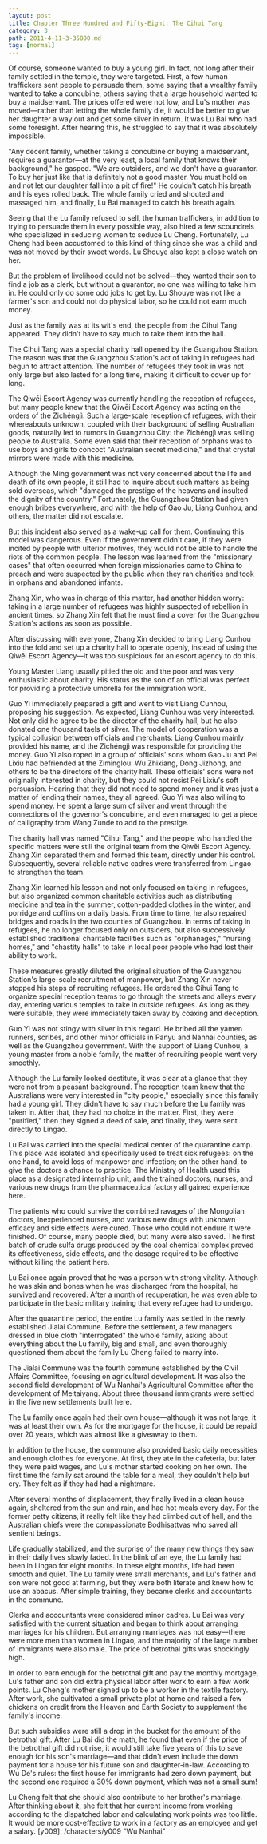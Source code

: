 ```yaml
---
layout: post
title: Chapter Three Hundred and Fifty-Eight: The Cihui Tang
category: 3
path: 2011-4-11-3-35800.md
tag: [normal]
---
```


Of course, someone wanted to buy a young girl. In fact, not long after their family settled in the temple, they were targeted. First, a few human traffickers sent people to persuade them, some saying that a wealthy family wanted to take a concubine, others saying that a large household wanted to buy a maidservant. The prices offered were not low, and Lu's mother was moved—rather than letting the whole family die, it would be better to give her daughter a way out and get some silver in return. It was Lu Bai who had some foresight. After hearing this, he struggled to say that it was absolutely impossible.

"Any decent family, whether taking a concubine or buying a maidservant, requires a guarantor—at the very least, a local family that knows their background," he gasped. "We are outsiders, and we don't have a guarantor. To buy her just like that is definitely not a good master. You must hold on and not let our daughter fall into a pit of fire!" He couldn't catch his breath and his eyes rolled back. The whole family cried and shouted and massaged him, and finally, Lu Bai managed to catch his breath again.

Seeing that the Lu family refused to sell, the human traffickers, in addition to trying to persuade them in every possible way, also hired a few scoundrels who specialized in seducing women to seduce Lu Cheng. Fortunately, Lu Cheng had been accustomed to this kind of thing since she was a child and was not moved by their sweet words. Lu Shouye also kept a close watch on her.

But the problem of livelihood could not be solved—they wanted their son to find a job as a clerk, but without a guarantor, no one was willing to take him in. He could only do some odd jobs to get by. Lu Shouye was not like a farmer's son and could not do physical labor, so he could not earn much money.

Just as the family was at its wit's end, the people from the Cihui Tang appeared. They didn't have to say much to take them into the hall.

The Cihui Tang was a special charity hall opened by the Guangzhou Station. The reason was that the Guangzhou Station's act of taking in refugees had begun to attract attention. The number of refugees they took in was not only large but also lasted for a long time, making it difficult to cover up for long.

The Qiwēi Escort Agency was currently handling the reception of refugees, but many people knew that the Qiwēi Escort Agency was acting on the orders of the Zichéngjì. Such a large-scale reception of refugees, with their whereabouts unknown, coupled with their background of selling Australian goods, naturally led to rumors in Guangzhou City: the Zichéngjì was selling people to Australia. Some even said that their reception of orphans was to use boys and girls to concoct "Australian secret medicine," and that crystal mirrors were made with this medicine.

Although the Ming government was not very concerned about the life and death of its own people, it still had to inquire about such matters as being sold overseas, which "damaged the prestige of the heavens and insulted the dignity of the country." Fortunately, the Guangzhou Station had given enough bribes everywhere, and with the help of Gao Ju, Liang Cunhou, and others, the matter did not escalate.

But this incident also served as a wake-up call for them. Continuing this model was dangerous. Even if the government didn't care, if they were incited by people with ulterior motives, they would not be able to handle the riots of the common people. The lesson was learned from the "missionary cases" that often occurred when foreign missionaries came to China to preach and were suspected by the public when they ran charities and took in orphans and abandoned infants.

Zhang Xin, who was in charge of this matter, had another hidden worry: taking in a large number of refugees was highly suspected of rebellion in ancient times, so Zhang Xin felt that he must find a cover for the Guangzhou Station's actions as soon as possible.

After discussing with everyone, Zhang Xin decided to bring Liang Cunhou into the fold and set up a charity hall to operate openly, instead of using the Qiwēi Escort Agency—it was too suspicious for an escort agency to do this.

Young Master Liang usually pitied the old and the poor and was very enthusiastic about charity. His status as the son of an official was perfect for providing a protective umbrella for the immigration work.

Guo Yi immediately prepared a gift and went to visit Liang Cunhou, proposing his suggestion. As expected, Liang Cunhou was very interested. Not only did he agree to be the director of the charity hall, but he also donated one thousand taels of silver. The model of cooperation was a typical collusion between officials and merchants: Liang Cunhou mainly provided his name, and the Zichéngjì was responsible for providing the money. Guo Yi also roped in a group of officials' sons whom Gao Ju and Pei Lixiu had befriended at the Ziminglou: Wu Zhixiang, Dong Jizhong, and others to be the directors of the charity hall. These officials' sons were not originally interested in charity, but they could not resist Pei Lixiu's soft persuasion. Hearing that they did not need to spend money and it was just a matter of lending their names, they all agreed. Guo Yi was also willing to spend money. He spent a large sum of silver and went through the connections of the governor's concubine, and even managed to get a piece of calligraphy from Wang Zunde to add to the prestige.

The charity hall was named "Cihui Tang," and the people who handled the specific matters were still the original team from the Qiwēi Escort Agency. Zhang Xin separated them and formed this team, directly under his control. Subsequently, several reliable native cadres were transferred from Lingao to strengthen the team.

Zhang Xin learned his lesson and not only focused on taking in refugees, but also organized common charitable activities such as distributing medicine and tea in the summer, cotton-padded clothes in the winter, and porridge and coffins on a daily basis. From time to time, he also repaired bridges and roads in the two counties of Guangzhou. In terms of taking in refugees, he no longer focused only on outsiders, but also successively established traditional charitable facilities such as "orphanages," "nursing homes," and "chastity halls" to take in local poor people who had lost their ability to work.

These measures greatly diluted the original situation of the Guangzhou Station's large-scale recruitment of manpower, but Zhang Xin never stopped his steps of recruiting refugees. He ordered the Cihui Tang to organize special reception teams to go through the streets and alleys every day, entering various temples to take in outside refugees. As long as they were suitable, they were immediately taken away by coaxing and deception.

Guo Yi was not stingy with silver in this regard. He bribed all the yamen runners, scribes, and other minor officials in Panyu and Nanhai counties, as well as the Guangzhou government. With the support of Liang Cunhou, a young master from a noble family, the matter of recruiting people went very smoothly.

Although the Lu family looked destitute, it was clear at a glance that they were not from a peasant background. The reception team knew that the Australians were very interested in "city people," especially since this family had a young girl. They didn't have to say much before the Lu family was taken in. After that, they had no choice in the matter. First, they were "purified," then they signed a deed of sale, and finally, they were sent directly to Lingao.

Lu Bai was carried into the special medical center of the quarantine camp. This place was isolated and specifically used to treat sick refugees: on the one hand, to avoid loss of manpower and infection; on the other hand, to give the doctors a chance to practice. The Ministry of Health used this place as a designated internship unit, and the trained doctors, nurses, and various new drugs from the pharmaceutical factory all gained experience here.

The patients who could survive the combined ravages of the Mongolian doctors, inexperienced nurses, and various new drugs with unknown efficacy and side effects were cured. Those who could not endure it were finished. Of course, many people died, but many were also saved. The first batch of crude sulfa drugs produced by the coal chemical complex proved its effectiveness, side effects, and the dosage required to be effective without killing the patient here.

Lu Bai once again proved that he was a person with strong vitality. Although he was skin and bones when he was discharged from the hospital, he survived and recovered. After a month of recuperation, he was even able to participate in the basic military training that every refugee had to undergo.

After the quarantine period, the entire Lu family was settled in the newly established Jialai Commune. Before the settlement, a few managers dressed in blue cloth "interrogated" the whole family, asking about everything about the Lu family, big and small, and even thoroughly questioned them about the family Lu Cheng failed to marry into.

The Jialai Commune was the fourth commune established by the Civil Affairs Committee, focusing on agricultural development. It was also the second field development of Wu Nanhai's Agricultural Committee after the development of Meitaiyang. About three thousand immigrants were settled in the five new settlements built here.

The Lu family once again had their own house—although it was not large, it was at least their own. As for the mortgage for the house, it could be repaid over 20 years, which was almost like a giveaway to them.

In addition to the house, the commune also provided basic daily necessities and enough clothes for everyone. At first, they ate in the cafeteria, but later they were paid wages, and Lu's mother started cooking on her own. The first time the family sat around the table for a meal, they couldn't help but cry. They felt as if they had had a nightmare.

After several months of displacement, they finally lived in a clean house again, sheltered from the sun and rain, and had hot meals every day. For the former petty citizens, it really felt like they had climbed out of hell, and the Australian chiefs were the compassionate Bodhisattvas who saved all sentient beings.

Life gradually stabilized, and the surprise of the many new things they saw in their daily lives slowly faded. In the blink of an eye, the Lu family had been in Lingao for eight months. In these eight months, life had been smooth and quiet. The Lu family were small merchants, and Lu's father and son were not good at farming, but they were both literate and knew how to use an abacus. After simple training, they became clerks and accountants in the commune.

Clerks and accountants were considered minor cadres. Lu Bai was very satisfied with the current situation and began to think about arranging marriages for his children. But arranging marriages was not easy—there were more men than women in Lingao, and the majority of the large number of immigrants were also male. The price of betrothal gifts was shockingly high.

In order to earn enough for the betrothal gift and pay the monthly mortgage, Lu's father and son did extra physical labor after work to earn a few work points. Lu Cheng's mother signed up to be a worker in the textile factory. After work, she cultivated a small private plot at home and raised a few chickens on credit from the Heaven and Earth Society to supplement the family's income.

But such subsidies were still a drop in the bucket for the amount of the betrothal gift. After Lu Bai did the math, he found that even if the price of the betrothal gift did not rise, it would still take five years of this to save enough for his son's marriage—and that didn't even include the down payment for a house for his future son and daughter-in-law. According to Wu De's rules: the first house for immigrants had zero down payment, but the second one required a 30% down payment, which was not a small sum!

Lu Cheng felt that she should also contribute to her brother's marriage. After thinking about it, she felt that her current income from working according to the dispatched labor and calculating work points was too little. It would be more cost-effective to work in a factory as an employee and get a salary.
[y009]: /characters/y009 "Wu Nanhai"